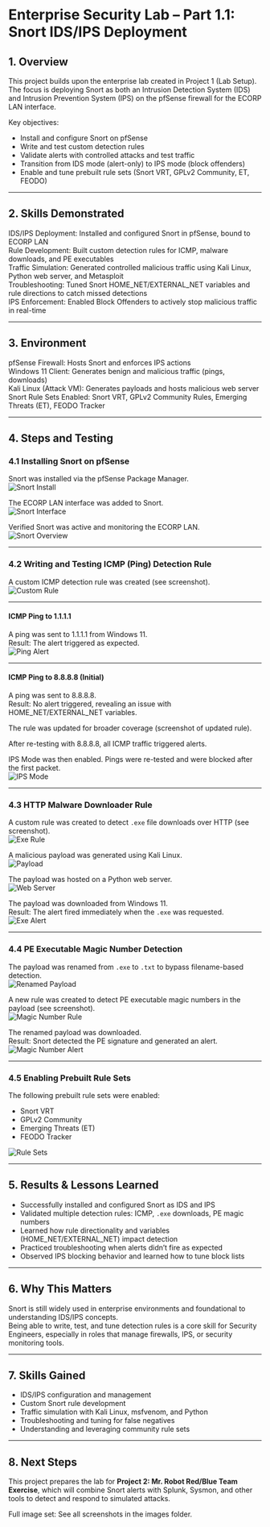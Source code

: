 # Enterprise Security Lab – Part 1.1: Snort IDS/IPS Deployment

## 1. Overview

This project builds upon the enterprise lab created in Project 1 (Lab Setup). The focus is deploying Snort as both an Intrusion Detection System (IDS) and Intrusion Prevention System (IPS) on the pfSense firewall for the ECORP LAN interface.

Key objectives:
- Install and configure Snort on pfSense
- Write and test custom detection rules
- Validate alerts with controlled attacks and test traffic
- Transition from IDS mode (alert-only) to IPS mode (block offenders)
- Enable and tune prebuilt rule sets (Snort VRT, GPLv2 Community, ET, FEODO)

---

## 2. Skills Demonstrated

IDS/IPS Deployment: Installed and configured Snort in pfSense, bound to ECORP LAN  
Rule Development: Built custom detection rules for ICMP, malware downloads, and PE executables  
Traffic Simulation: Generated controlled malicious traffic using Kali Linux, Python web server, and Metasploit  
Troubleshooting: Tuned Snort HOME_NET/EXTERNAL_NET variables and rule directions to catch missed detections  
IPS Enforcement: Enabled Block Offenders to actively stop malicious traffic in real-time  

---

## 3. Environment

pfSense Firewall: Hosts Snort and enforces IPS actions  
Windows 11 Client: Generates benign and malicious traffic (pings, downloads)  
Kali Linux (Attack VM): Generates payloads and hosts malicious web server  
Snort Rule Sets Enabled: Snort VRT, GPLv2 Community Rules, Emerging Threats (ET), FEODO Tracker  

---

## 4. Steps and Testing

### 4.1 Installing Snort on pfSense

Snort was installed via the pfSense Package Manager.  
![Snort Install](images/snort-install.png)

The ECORP LAN interface was added to Snort.  
![Snort Interface](images/snort-installed2.png)

Verified Snort was active and monitoring the ECORP LAN.  
![Snort Overview](images/snort-installed3.png)

---

### 4.2 Writing and Testing ICMP (Ping) Detection Rule

A custom ICMP detection rule was created (see screenshot).  
![Custom Rule](images/snort-installed4.png)

---

#### ICMP Ping to 1.1.1.1

A ping was sent to 1.1.1.1 from Windows 11.  
Result: The alert triggered as expected.  
![Ping Alert](images/snort-installed6.png)

---

#### ICMP Ping to 8.8.8.8 (Initial)

A ping was sent to 8.8.8.8.  
Result: No alert triggered, revealing an issue with HOME_NET/EXTERNAL_NET variables.  

The rule was updated for broader coverage (screenshot of updated rule).  

After re-testing with 8.8.8.8, all ICMP traffic triggered alerts.  

IPS Mode was then enabled. Pings were re-tested and were blocked after the first packet.  
![IPS Mode](images/snort-installed7.png)

---

### 4.3 HTTP Malware Downloader Rule

A custom rule was created to detect `.exe` file downloads over HTTP (see screenshot).  
![Exe Rule](images/custom-rules4.png)

A malicious payload was generated using Kali Linux.  
![Payload](images/custom-rules1.png)

The payload was hosted on a Python web server.  
![Web Server](images/custom-rules3.png)

The payload was downloaded from Windows 11.  
Result: The alert fired immediately when the `.exe` was requested.  
![Exe Alert](images/custom-rules6.png)

---

### 4.4 PE Executable Magic Number Detection

The payload was renamed from `.exe` to `.txt` to bypass filename-based detection.  
![Renamed Payload](images/custom-rules8.png)

A new rule was created to detect PE executable magic numbers in the payload (see screenshot).  
![Magic Number Rule](images/custom-rules7.png)

The renamed payload was downloaded.  
Result: Snort detected the PE signature and generated an alert.  
![Magic Number Alert](images/custom-rules11.png)

---

### 4.5 Enabling Prebuilt Rule Sets

The following prebuilt rule sets were enabled:  
- Snort VRT  
- GPLv2 Community  
- Emerging Threats (ET)  
- FEODO Tracker  

![Rule Sets](images/custom-rules12.png)

---

## 5. Results & Lessons Learned

- Successfully installed and configured Snort as IDS and IPS  
- Validated multiple detection rules: ICMP, `.exe` downloads, PE magic numbers  
- Learned how rule directionality and variables (HOME_NET/EXTERNAL_NET) impact detection  
- Practiced troubleshooting when alerts didn’t fire as expected  
- Observed IPS blocking behavior and learned how to tune block lists  

---

## 6. Why This Matters

Snort is still widely used in enterprise environments and foundational to understanding IDS/IPS concepts.  
Being able to write, test, and tune detection rules is a core skill for Security Engineers, especially in roles that manage firewalls, IPS, or security monitoring tools.

---

## 7. Skills Gained

- IDS/IPS configuration and management  
- Custom Snort rule development  
- Traffic simulation with Kali Linux, msfvenom, and Python  
- Troubleshooting and tuning for false negatives  
- Understanding and leveraging community rule sets  

---

## 8. Next Steps

This project prepares the lab for **Project 2: Mr. Robot Red/Blue Team Exercise**, which will combine Snort alerts with Splunk, Sysmon, and other tools to detect and respond to simulated attacks.

Full image set: See all screenshots in the images folder.




